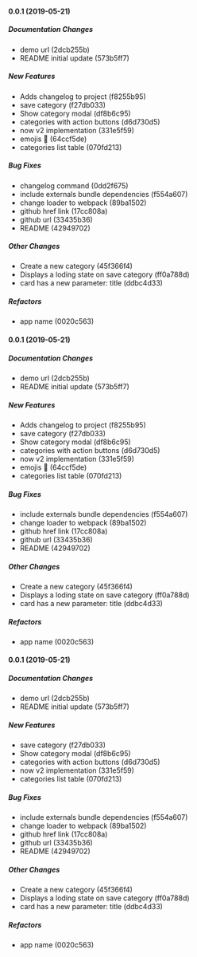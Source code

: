 #### 0.0.1 (2019-05-21)

##### Documentation Changes

*  demo url (2dcb255b)
*  README initial update (573b5ff7)

##### New Features

*  Adds changelog to project (f8255b95)
*  save category (f27db033)
*  Show category modal (df8b6c95)
*  categories with action buttons (d6d730d5)
*  now v2 implementation (331e5f59)
*  emojis :tada: (64ccf5de)
*  categories list table (070fd213)

##### Bug Fixes

*  changelog command (0dd2f675)
*  include externals bundle dependencies (f554a607)
*  change loader to webpack (89ba1502)
*  github href link (17cc808a)
*  github url (33435b36)
*  README (42949702)

##### Other Changes

*  Create a new category (45f366f4)
*  Displays a loding state on save category (ff0a788d)
*  card has a new parameter: title (ddbc4d33)

##### Refactors

*  app name (0020c563)

#### 0.0.1 (2019-05-21)

##### Documentation Changes

*  demo url (2dcb255b)
*  README initial update (573b5ff7)

##### New Features

*  Adds changelog to project (f8255b95)
*  save category (f27db033)
*  Show category modal (df8b6c95)
*  categories with action buttons (d6d730d5)
*  now v2 implementation (331e5f59)
*  emojis :tada: (64ccf5de)
*  categories list table (070fd213)

##### Bug Fixes

*  include externals bundle dependencies (f554a607)
*  change loader to webpack (89ba1502)
*  github href link (17cc808a)
*  github url (33435b36)
*  README (42949702)

##### Other Changes

*  Create a new category (45f366f4)
*  Displays a loding state on save category (ff0a788d)
*  card has a new parameter: title (ddbc4d33)

##### Refactors

*  app name (0020c563)

#### 0.0.1 (2019-05-21)

##### Documentation Changes

*  demo url (2dcb255b)
*  README initial update (573b5ff7)

##### New Features

*  save category (f27db033)
*  Show category modal (df8b6c95)
*  categories with action buttons (d6d730d5)
*  now v2 implementation (331e5f59)
*  categories list table (070fd213)

##### Bug Fixes

*  include externals bundle dependencies (f554a607)
*  change loader to webpack (89ba1502)
*  github href link (17cc808a)
*  github url (33435b36)
*  README (42949702)

##### Other Changes

*  Create a new category (45f366f4)
*  Displays a loding state on save category (ff0a788d)
*  card has a new parameter: title (ddbc4d33)

##### Refactors

*  app name (0020c563)


